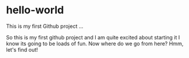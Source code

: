 # hello-world
This is my first Github project ... 


So this is my first github project and I am quite excited about starting it I know its going to be loads of fun. 
Now where do we go from here?
Hmm, let's find out!
